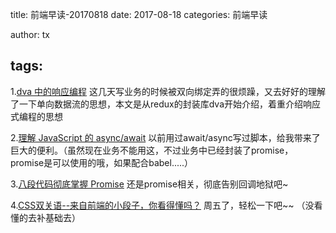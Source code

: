 title: 前端早读-20170818
date: 2017-08-18
categories: 前端早读

author: tx

tags:
---
1.[dva 中的响应编程](https://juejin.im/post/59946bbcf265da246f37e6d9) 
这几天写业务的时候被双向绑定弄的很烦躁，又去好好的理解了一下单向数据流的思想，本文是从redux的封装库dva开始介绍，着重介绍响应式编程的思想

2.[理解 JavaScript 的 async/await](https://segmentfault.com/a/1190000007535316)
以前用过await/async写过脚本，给我带来了巨大的便利。（虽然现在业务不能用这，不过业务中已经封装了promise，promise是可以使用的哦，如果配合babel.....）

3.[八段代码彻底掌握 Promise](https://juejin.im/post/597724c26fb9a06bb75260e8)
还是promise相关，彻底告别回调地狱吧~

4.[CSS双关语--来自前端的小段子，你看得懂吗？](http://www.zcfy.cc/article/css-visual-puns-codeburst-3922.html?t=new)
周五了，轻松一下吧~~ （没看懂的去补基础去）